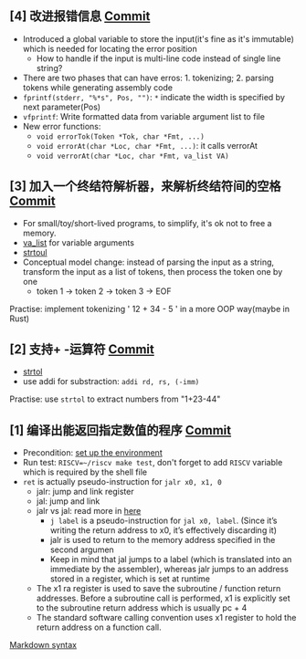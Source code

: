 ## [4] 改进报错信息 [Commit](https://github.com/binary-bruce/rvcc/commit/a6164d82206b4d97a097f5156df7aacb80dc5a0a)
* Introduced a global variable to store the input(it's fine as it's immutable) which is needed for locating the error position
  * How to handle if the input is multi-line code instead of single line string?
* There are two phases that can have erros: 1. tokenizing; 2. parsing tokens while generating assembly code
* `fprintf(stderr, "%*s", Pos, "")`: `*` indicate the width is specified by next parameter(Pos)
* `vfprintf`: Write formatted data from variable argument list to file
* New error functions:
  * `void errorTok(Token *Tok, char *Fmt, ...)`
  * `void errorAt(char *Loc, char *Fmt, ...)`: it calls verrorAt
  * `void verrorAt(char *Loc, char *Fmt, va_list VA)`

## [3] 加入一个终结符解析器，来解析终结符间的空格 [Commit](https://github.com/binary-bruce/rvcc/commit/4887f1b19741f8726fede76fecc4423bfcee37b9)
* For small/toy/short-lived programs, to simplify, it's ok not to free a memory.
* [va_list](https://hackernoon.com/what-is-va_list-in-c-exploring-the-secrets-of-ft_printf) for variable arguments
* [strtoul](https://www.runoob.com/cprogramming/c-function-strtoul.html)
* Conceptual model change: instead of parsing the input as a string, transform the input as a list of tokens, then process the token one by one
  * token 1 -> token 2 -> token 3 -> EOF

Practise: implement tokenizing ' 12 + 34 - 5 ' in a more OOP way(maybe in Rust)

## [2] 支持+ -运算符 [Commit](https://github.com/binary-bruce/rvcc/commit/6720c912790b43e5c6adb0b73db95cef478b574d) 
* [strtol](https://en.cppreference.com/w/c/string/byte/strtol)
* use addi for substraction: `addi rd, rs, (-imm)`

Practise: use `strtol` to extract numbers from "1+23-44"

## [1] 编译出能返回指定数值的程序 [Commit](https://github.com/binary-bruce/rvcc/commit/f86a47f3c31cff17facaf98432520552d06f2d78)
* Precondition: [set up the environment](https://github.com/sunshaoce/rvcc-course/blob/main/install-riscv-1.sh)
* Run test: `RISCV=~/riscv make test`, don't forget to add `RISCV` variable which is required by the shell file
* `ret` is actually pseudo-instruction for `jalr x0, x1, 0`
  * jalr: jump and link register
  * jal: jump and link
  * jalr vs jal: read more in [here](https://inst.eecs.berkeley.edu/~cs61c/su22/pdfs/discussions/disc04-sols.pdf)
    * `j label` is a pseudo-instruction for `jal x0, label`. (Since it’s writing the return address to x0, it’s effectively discarding it)
    * jalr is used to return to the memory address specified in the second argumen
    * Keep in mind that jal jumps to a label (which is translated into an immediate by the assembler), whereas jalr jumps to an address stored in a register, which is set at runtime
  * The x1 ra register is used to save the subroutine / function return addresses. Before a subroutine call is performed, x1 is explicitly set to the subroutine return address which is usually pc + 4
  * The standard software calling convention uses x1 register to hold the return address on a function call.


[Markdown syntax](https://www.markdownguide.org/basic-syntax/)
